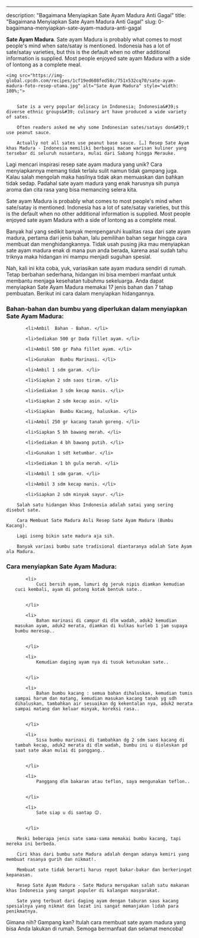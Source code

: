 ---
description: "Bagaimana Menyiapkan Sate Ayam Madura Anti Gagal"
title: "Bagaimana Menyiapkan Sate Ayam Madura Anti Gagal"
slug: 0-bagaimana-menyiapkan-sate-ayam-madura-anti-gagal

<p>
	<strong>Sate Ayam Madura</strong>. 
	Sate ayam Madura is probably what comes to most people&#39;s mind when sate/satay is mentioned. Indonesia has a lot of sate/satay varieties, but this is the default when no other additional information is supplied. Most people enjoyed sate ayam Madura with a side of lontong as a complete meal.
</p>
<p>
	
	<img src="https://img-global.cpcdn.com/recipes/1cf19ed608fed58c/751x532cq70/sate-ayam-madura-foto-resep-utama.jpg" alt="Sate Ayam Madura" style="width: 100%;">
	
	
		Sate is a very popular delicacy in Indonesia; Indonesia&#39;s diverse ethnic groups&#39; culinary art have produced a wide variety of sates.
	
		Often readers asked me why some Indonesian sates/satays don&#39;t use peanut sauce.
	
		Actually not all sates use peanut base sauce. […] Resep Sate Ayam khas Madura - Indonesia memiliki berbagai macam warisan kuliner yang tersebar di seluruh nusantara, mulai dari Sabang hingga Merauke.
	
</p>

<p>
	Lagi mencari inspirasi resep sate ayam madura yang unik? Cara menyiapkannya memang tidak terlalu sulit namun tidak gampang juga. Kalau salah mengolah maka hasilnya tidak akan memuaskan dan bahkan tidak sedap. Padahal sate ayam madura yang enak harusnya sih punya aroma dan cita rasa yang bisa memancing selera kita.
</p>

<p>
	Sate ayam Madura is probably what comes to most people&#39;s mind when sate/satay is mentioned. Indonesia has a lot of sate/satay varieties, but this is the default when no other additional information is supplied. Most people enjoyed sate ayam Madura with a side of lontong as a complete meal.
</p>

<p>
	Banyak hal yang sedikit banyak mempengaruhi kualitas rasa dari sate ayam madura, pertama dari jenis bahan, lalu pemilihan bahan segar hingga cara membuat dan menghidangkannya. Tidak usah pusing jika mau menyiapkan sate ayam madura enak di mana pun anda berada, karena asal sudah tahu triknya maka hidangan ini mampu menjadi suguhan spesial.
</p>


<p>
	Nah, kali ini kita coba, yuk, variasikan sate ayam madura sendiri di rumah. Tetap berbahan sederhana, hidangan ini bisa memberi manfaat untuk membantu menjaga kesehatan tubuhmu sekeluarga. Anda dapat menyiapkan Sate Ayam Madura memakai 17 jenis bahan dan 7 tahap pembuatan. Berikut ini cara dalam menyiapkan hidangannya.
</p> 

<h3>Bahan-bahan dan bumbu yang diperlukan dalam menyiapkan Sate Ayam Madura:</h3>

<ol>
	
		<li>Ambil  Bahan - Bahan. </li>
	
		<li>Sediakan 500 gr Dada fillet ayam. </li>
	
		<li>Ambil 500 gr Paha fillet ayam. </li>
	
		<li>Gunakan  Bumbu Marinasi. </li>
	
		<li>Ambil 1 sdm garam. </li>
	
		<li>Siapkan 2 sdm saos tiram. </li>
	
		<li>Sediakan 3 sdm kecap manis. </li>
	
		<li>Siapkan 2 sdm kecap asin. </li>
	
		<li>Siapkan  Bumbu Kacang, haluskan. </li>
	
		<li>Ambil 250 gr kacang tanah goreng. </li>
	
		<li>Siapkan 5 bh bawang merah. </li>
	
		<li>Sediakan 4 bh bawang putih. </li>
	
		<li>Gunakan 1 sdt ketumbar. </li>
	
		<li>Sediakan 1 bh gula merah. </li>
	
		<li>Ambil 1 sdm garam. </li>
	
		<li>Ambil 3 sdm kecap manis. </li>
	
		<li>Siapkan 2 sdm minyak sayur. </li>
	
</ol>
<p>
	
		Salah satu hidangan khas Indonesia adalah satai yang sering disebut sate.
	
		Cara Membuat Sate Madura Asli Resep Sate Ayam Madura (Bumbu Kacang).
	
		Lagi iseng bikin sate madura aja sih.
	
		Banyak variasi bumbu sate tradisional diantaranya adalah Sate Ayam ala Madura.
	
</p>


<h3>Cara menyiapkan Sate Ayam Madura:</h3>

<ol>
	
		<li>
			Cuci bersih ayam, lumuri dg jeruk nipis diamkan kemudian cuci kembali, ayam di potong kotak bentuk sate..
			
			
		</li>
	
		<li>
			Bahan marinasi di campur di dlm wadah, aduk2 kemudian masukan ayam, aduk2 merata, diamkan di kulkas kurleb 1 jam supaya bumbu meresap..
			
			
		</li>
	
		<li>
			Kemudian daging ayam nya di tusuk ketusukan sate..
			
			
		</li>
	
		<li>
			Bahan bumbu kacang : semua bahan dihaluskan, kemudian tumis sampai harum dan matang, kemudian masukan kacang tanah yg sdh dihaluskan, tambahkan air sesuaikan dg kekentalan nya, aduk2 merata sampai matang dan keluar minyak, koreksi rasa..
			
			
		</li>
	
		<li>
			Sisa bumbu marinasi di tambahkan dg 2 sdm saos kacang di tambah kecap, aduk2 merata di dlm wadah, bumbu ini u dioleskan pd saat sate akan mulai di panggang..
			
			
		</li>
	
		<li>
			Panggang dlm bakaran atau teflon, saya mengunakan teflon..
			
			
		</li>
	
		<li>
			Sate siap u di santap 😊.
			
			
		</li>
	
</ol>

<p>
	
		Meski beberapa jenis sate sama-sama memakai bumbu kacang, tapi mereka ini berbeda.
	
		Ciri khas dari bumbu sate Madura adalah dengan adanya kemiri yang membuat rasanya gurih dan nikmat!.
	
		Membuat sate tidak berarti harus repot bakar-bakar dan berkeringat kepanasan.
	
		Resep Sate Ayam Madura - Sate Madura merupakan salah satu makanan khas Indonesia yang sangat populer di kalangan masyarakat.
	
		Sate yang terbuat dari daging ayam dengan taburan saus kacang spesialnya yang nikmat dan lezat ini sangat memanjakan lidah para penikmatnya.
	
</p>

<p>
	Gimana nih? Gampang kan? Itulah cara membuat sate ayam madura yang bisa Anda lakukan di rumah. Semoga bermanfaat dan selamat mencoba!
</p>
